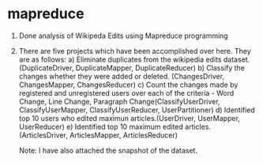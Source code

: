 # mapreduce
1.  Done analysis of Wikipeda Edits using Mapreduce programming
2.  There are five projects which have been accomplished over here. They are as follows:
    a) Eliminate duplicates from the wikipedia edits dataset.(DuplicateDriver, DuplicateMapper, DuplicateReducer)
    b) Classify the changes whether they were added or deleted. (ChangesDriver, ChangesMapper, ChangesReducer)
    c) Count the changes made by registered and unregistered users over each of the criteria - Word Change, Line Change, Paragraph Change(ClassifyUserDriver, ClassifyUserMapper, ClassifyUserReducer, UserPartitioner)
    d) Identified top 10 users who edited maximun articles.(UserDriver, UserMapper, UserReducer)
    e) Identified top 10 maximum edited articles. (ArticlesDriver, ArticlesMapper, ArticlesReducer)
    
    
    Note: I have also attached the snapshot of the dataset.
